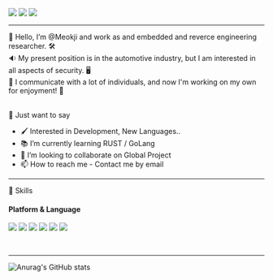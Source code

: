 <a href="https://github.com/Meokji" target="_blank"><img src="https://img.shields.io/badge/Meokji-blue?style=for-the-badge&logo=github&logoColor=181717"/></a>
<a href="https://jamesk.tistory.com" target="_blank"><img src="https://img.shields.io/badge/Blog-yellowgreen?style=for-the-badge&logo=Telegraph&logoColor=BE3939"/></a>
<a href="meokji.kim@gmail.com" target="_blank"><img src="https://img.shields.io/badge/GMAIL-inactive?style=for-the-badge&logo=gmail&logoColor=EA4335"/></a>
<hr/>
👋 Hello, I’m @Meokji and work as and embedded and reverce engineering researcher. 🛠 <br>
🔉 My present position is in the automotive industry, but I am interested in all aspects of security. 🖥 <br>
👀 I communicate with a lot of individuals, and now I'm working on my own for enjoyment! 🌱 <br>
<br>

🧸 Just want to say
- 🖌 Interested in Development, New Languages.. <br>
- 📚 I’m currently learning RUST / GoLang <br>
- 💞️ I’m looking to collaborate on Global Project <br>
- 📫 How to reach me - Contact me by email
<hr/>
💪 Skills <br>
<h4>Platform & Language</h4> 
<a href="#" target="_blank"><img src="https://img.shields.io/badge/C-black?style=for-the-badge&logo=c&logoColor=A8B9CC"/></a>
<a href="#" target="_blank"><img src="https://img.shields.io/badge/C++-red?style=for-the-badge&logo=cplusplus&logoColor=00599C"/></a>
<a href="#" target="_blank"><img src="https://img.shields.io/badge/Python-orange?style=for-the-badge&logo=python&logoColor=3776AB"/></a>
<a href="#" target="_blank"><img src="https://img.shields.io/badge/GoLang-inactive?style=for-the-badge&logo=Go&logoColor=00ADD8"/></a>
<a href="#" target="_blank"><img src="https://img.shields.io/badge/Rust-white?style=for-the-badge&logo=Rust&logoColor=000000"/></a>
<a href="#" target="_blank"><img src="https://img.shields.io/badge/Flask-success?style=for-the-badge&logo=Flask&logoColor=000000"/></a>




<br><hr/>
![Anurag's GitHub stats](https://github-readme-stats.vercel.app/api?username=meokji&show_icons=true&theme=radical)

<!---
Meokji/Meokji is a ✨ special ✨ repository because its `README.md` (this file) appears on your GitHub profile.
You can click the Preview link to take a look at your changes.
--->

